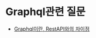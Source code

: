 # Graphql관련 질문

  - [Graphql이란, RestAPI와의 차이점](https://github.com/DevRappers/React_Interview/blob/master/Graphql/graphql.md)